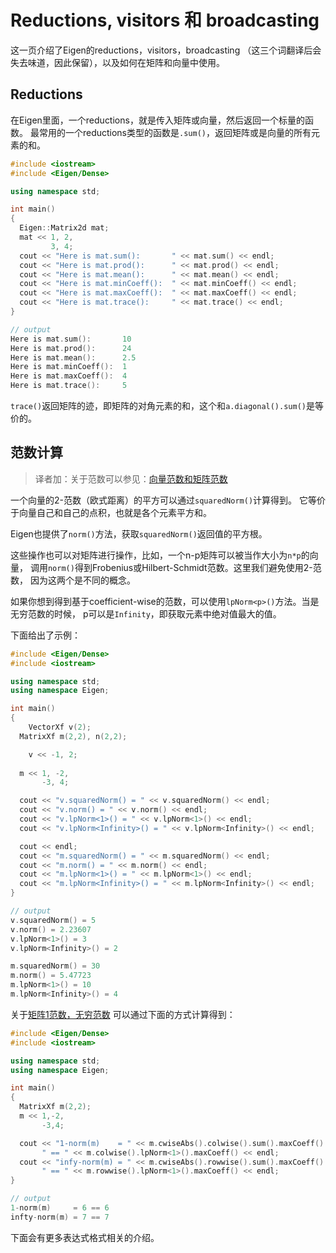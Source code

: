 # Reductions, visitors 和 broadcasting

这一页介绍了Eigen的reductions，visitors，broadcasting
（这三个词翻译后会失去味道，因此保留），以及如何在矩阵和向量中使用。

## Reductions 

在Eigen里面，一个reductions，就是传入矩阵或向量，然后返回一个标量的函数。
最常用的一个reductions类型的函数是`.sum()`，返回矩阵或是向量的所有元素的和。

```c++
#include <iostream>
#include <Eigen/Dense>

using namespace std;

int main()
{
  Eigen::Matrix2d mat;
  mat << 1, 2,
         3, 4;
  cout << "Here is mat.sum():       " << mat.sum() << endl;
  cout << "Here is mat.prod():      " << mat.prod() << endl;
  cout << "Here is mat.mean():      " << mat.mean() << endl;
  cout << "Here is mat.minCoeff():  " << mat.minCoeff() << endl;
  cout << "Here is mat.maxCoeff():  " << mat.maxCoeff() << endl;
  cout << "Here is mat.trace():     " << mat.trace() << endl;
}

// output
Here is mat.sum():       10
Here is mat.prod():      24
Here is mat.mean():      2.5
Here is mat.minCoeff():  1
Here is mat.maxCoeff():  4
Here is mat.trace():     5
```

`trace()`返回矩阵的迹，即矩阵的对角元素的和，这个和`a.diagonal().sum()`是等价的。

## 范数计算

> 译者加：关于范数可以参见：[向量范数和矩阵范数](https://blog.csdn.net/Michael__Corleone/article/details/75213123)

一个向量的2-范数（欧式距离）的平方可以通过`squaredNorm()`计算得到。
它等价于向量自己和自己的点积，也就是各个元素平方和。

Eigen也提供了`norm()`方法，获取`squaredNorm()`返回值的平方根。

这些操作也可以对矩阵进行操作，比如，一个n-p矩阵可以被当作大小为`n*p`的向量，
调用`norm()`得到Frobenius或Hilbert-Schmidt范数。这里我们避免使用2-范数，
因为这两个是不同的概念。

如果你想到得到基于coefficient-wise的范数，可以使用`lpNorm<p>()`方法。当是无穷范数的时候，
p可以是`Infinity`，即获取元素中绝对值最大的值。

下面给出了示例：

```c++
#include <Eigen/Dense>
#include <iostream>

using namespace std;
using namespace Eigen;

int main()
{
	VectorXf v(2);
  MatrixXf m(2,2), n(2,2);

	v << -1, 2;
  
  m << 1, -2, 
       -3, 4;

  cout << "v.squaredNorm() = " << v.squaredNorm() << endl;
  cout << "v.norm() = " << v.norm() << endl;
  cout << "v.lpNorm<1>() = " << v.lpNorm<1>() << endl;
  cout << "v.lpNorm<Infinity>() = " << v.lpNorm<Infinity>() << endl;

  cout << endl;
  cout << "m.squaredNorm() = " << m.squaredNorm() << endl;
  cout << "m.norm() = " << m.norm() << endl;
  cout << "m.lpNorm<1>() = " << m.lpNorm<1>() << endl;
  cout << "m.lpNorm<Infinity>() = " << m.lpNorm<Infinity>() << endl;
}

// output
v.squaredNorm() = 5
v.norm() = 2.23607
v.lpNorm<1>() = 3
v.lpNorm<Infinity>() = 2

m.squaredNorm() = 30
m.norm() = 5.47723
m.lpNorm<1>() = 10
m.lpNorm<Infinity>() = 4
```

关于[矩阵1范数，无穷范数](https://en.wikipedia.org/wiki/Operator_norm)
可以通过下面的方式计算得到：

```c++
#include <Eigen/Dense>
#include <iostream>

using namespace std;
using namespace Eigen;

int main()
{
  MatrixXf m(2,2);
  m << 1,-2,
       -3,4;

  cout << "1-norm(m)    = " << m.cwiseAbs().colwise().sum().maxCoeff() <<
       " == " << m.colwise().lpNorm<1>().maxCoeff() << endl;
  cout << "infy-norm(m) = " << m.cwiseAbs().rowwise().sum().maxCoeff() <<
       " == " << m.rowwise().lpNorm<1>().maxCoeff() << endl;
}

// output
1-norm(m)     = 6 == 6
infty-norm(m) = 7 == 7
```

下面会有更多表达式格式相关的介绍。


